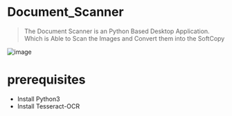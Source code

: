 # Document_Scanner
> The Document Scanner is an Python Based Desktop Application. Which is Able to Scan the Images and Convert them into the SoftCopy

![image](https://user-images.githubusercontent.com/91420481/167426033-a9b8ac05-d3d9-41e1-9d76-0c3fc5e8eeda.png)

# prerequisites
- Install Python3
- Install Tesseract-OCR
